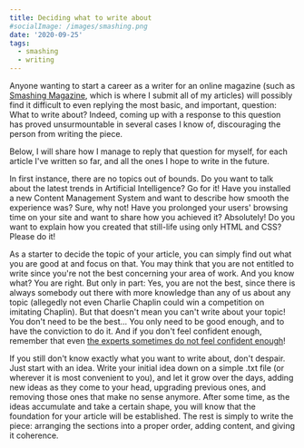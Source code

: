 ```yaml
---
title: Deciding what to write about
#socialImage: /images/smashing.png
date: '2020-09-25'
tags:
  - smashing
  - writing
---
```


Anyone wanting to start a career as a writer for an online magazine (such as [Smashing Magazine](https://www.smashingmagazine.com), which is where I submit all of my articles) will possibly find it difficult to even replying the most basic, and important, question: What to write about? Indeed, coming up with a response to this question has proved unsurmountable in several cases I know of, discouraging the person from writing the piece. 

Below, I will share how I manage to reply that question for myself, for each article I've written so far, and all the ones I hope to write in the future.

In first instance, there are no topics out of bounds. Do you want to talk about the latest trends in Artificial Intelligence? Go for it! Have you installed a new Content Management System and want to describe how smooth the experience was? Sure, why not! Have you prolonged your users' browsing time on your site and want to share how you achieved it? Absolutely! Do you want to explain how you created that still-life using only HTML and CSS? Please do it!

As a starter to decide the topic of your article, you can simply find out what you are good at and focus on that. You may think that you are not entitled to write since you're not the best concerning your area of work. And you know what? You are right. But only in part: Yes, you are not the best, since there is always somebody out there with more knowledge than any of us about any topic (allegedly not even Charlie Chaplin could win a competition on imitating Chaplin). But that doesn't mean you can't write about your topic! You don't need to be the best... You only need to be good enough, and to have the conviction to do it. And if you don't feel confident enough, remember that even [the experts sometimes do not feel confident enough](https://www.smashingmagazine.com/2017/10/confessions-impostor-syndrome/)! 

If you still don't know exactly what you want to write about, don't despair. Just start with an idea. Write your initial idea down on a simple .txt file (or wherever it is most convenient to you), and let it grow over the days, adding new ideas as they come to your head, upgrading previous ones, and removing those ones that make no sense anymore. After some time, as the ideas accumulate and take a certain shape, you will know that the foundation for your article will be established. The rest is simply to write the piece: arranging the sections into a proper order, adding content, and giving it coherence.